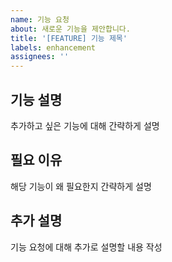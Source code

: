 ```yaml
---
name: 기능 요청
about: 새로운 기능을 제안합니다.
title: '[FEATURE] 기능 제목'
labels: enhancement
assignees: ''
---
```


## 기능 설명

추가하고 싶은 기능에 대해 간략하게 설명

## 필요 이유

해당 기능이 왜 필요한지 간략하게 설명

## 추가 설명

기능 요청에 대해 추가로 설명할 내용 작성
